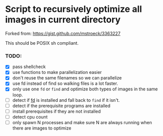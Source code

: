 # Script to recursively optimize all images in current directory

Forked from: https://gist.github.com/mstroeck/3363227

This should be POSIX sh compliant.

### TODO:
- [x] pass shellcheck
- [x] use functions to make parallelization easier
- [x] don't reuse the same filenames so we can parallelize
- [x] use fd instead of find so walking files is a lot faster.
- [x] only use one `fd` or `find` and optimize both types of images in the same loop.
- [ ] detect if [fd](https://github.com/sharkdp/fd) is installed and fall back to `find` if it isn't.
- [ ] detect if the prerequisite programs are installed
- [ ] install prerequisites if they are not installed
- [ ] detect cpu count
- [ ] only spawn N processes and make sure N are always running when there are images to optimize
